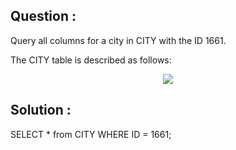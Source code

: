 ## Question :

Query all columns for a city in CITY with the ID 1661.

The CITY table is described as follows:

<div align="center">
    <img src="https://s3.amazonaws.com/hr-challenge-images/8137/1449729804-f21d187d0f-CITY.jpg">
</div>

## Solution :

SELECT * from CITY WHERE ID = 1661;